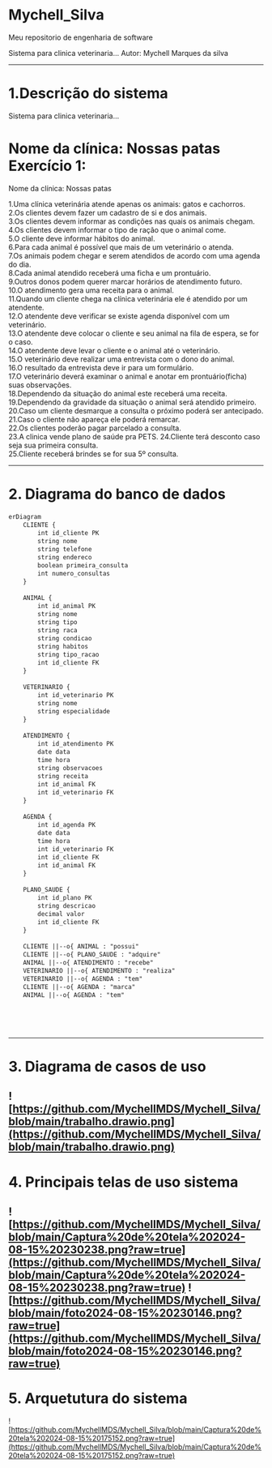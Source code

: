 # Mychell_Silva
Meu repositorio de engenharia de software

Sistema para clinica veterinaria...
Autor: Mychell Marques da silva

---
# 1.Descrição do sistema

Sistema para clinica veterinaria...

Nome da clínica: Nossas patas
Exercício 1:
=======
Nome da clínica:
Nossas patas

1.Uma clínica veterinária atende apenas os animais: gatos e cachorros.                        
2.Os clientes devem fazer um cadastro de si e dos animais.                                    
3.Os clientes devem informar as condições nas quais os animais chegam.                        
4.Os clientes devem informar o tipo de ração que o animal come.                               
5.O cliente deve informar hábitos do animal.                                                  
6.Para cada animal é possível que mais de um veterinário o atenda.                            
7.Os animais podem chegar e serem atendidos de acordo com uma agenda do dia.                  
8.Cada animal atendido receberá uma ficha e um prontuário.                                    
9.Outros donos podem querer marcar horários de atendimento futuro.                            
10.O atendimento gera uma receita para o animal.                                              
11.Quando um cliente chega na clínica veterinária ele é atendido por um atendente.            
12.O atendente deve verificar se existe agenda disponível com um veterinário.                 
13.O atendente deve colocar o cliente e seu animal na fila de espera, se for o caso.    
14.O atendente deve levar o cliente e o animal até o veterinário.   
15.O veterinário deve realizar uma entrevista com o dono do animal.     
16.O resultado da entrevista deve ir para um formulário.    
17.O veterinário deverá examinar o animal e anotar em prontuário(ficha) suas observações.   
18.Dependendo da situação do animal este receberá uma receita.  
19.Dependendo da gravidade da situação o animal será atendido primeiro.                       
20.Caso um cliente desmarque a consulta o próximo poderá ser antecipado.        
21.Caso o cliente não apareça ele poderá remarcar.  
22.Os clientes poderão pagar parcelado a consulta.  
23.A clinica vende plano de saúde pra PETS. 
24.Cliente terá desconto caso seja sua primeira consulta.   
25.Cliente receberá brindes se for sua 5º consulta. 



---
# 2. Diagrama do banco de dados
```mermaid
erDiagram
    CLIENTE {
        int id_cliente PK
        string nome
        string telefone
        string endereco
        boolean primeira_consulta
        int numero_consultas
    }

    ANIMAL {
        int id_animal PK
        string nome
        string tipo
        string raca
        string condicao
        string habitos
        string tipo_racao
        int id_cliente FK
    }

    VETERINARIO {
        int id_veterinario PK
        string nome
        string especialidade
    }

    ATENDIMENTO {
        int id_atendimento PK
        date data
        time hora
        string observacoes
        string receita
        int id_animal FK
        int id_veterinario FK
    }

    AGENDA {
        int id_agenda PK
        date data
        time hora
        int id_veterinario FK
        int id_cliente FK
        int id_animal FK
    }

    PLANO_SAUDE {
        int id_plano PK
        string descricao
        decimal valor
        int id_cliente FK
    }

    CLIENTE ||--o{ ANIMAL : "possui"
    CLIENTE ||--o{ PLANO_SAUDE : "adquire"
    ANIMAL ||--o{ ATENDIMENTO : "recebe"
    VETERINARIO ||--o{ ATENDIMENTO : "realiza"
    VETERINARIO ||--o{ AGENDA : "tem"
    CLIENTE ||--o{ AGENDA : "marca"
    ANIMAL ||--o{ AGENDA : "tem"



```
![]()

---
# 3. Diagrama de casos de uso 

![https://github.com/MychellMDS/Mychell_Silva/blob/main/trabalho.drawio.png](https://github.com/MychellMDS/Mychell_Silva/blob/main/trabalho.drawio.png)
---
# 4. Principais telas de uso sistema

![https://github.com/MychellMDS/Mychell_Silva/blob/main/Captura%20de%20tela%202024-08-15%20230238.png?raw=true](https://github.com/MychellMDS/Mychell_Silva/blob/main/Captura%20de%20tela%202024-08-15%20230238.png?raw=true)
![https://github.com/MychellMDS/Mychell_Silva/blob/main/foto2024-08-15%20230146.png?raw=true](https://github.com/MychellMDS/Mychell_Silva/blob/main/foto2024-08-15%20230146.png?raw=true)
---
# 5. Arquetutura do sistema

![https://github.com/MychellMDS/Mychell_Silva/blob/main/Captura%20de%20tela%202024-08-15%20175152.png?raw=true](https://github.com/MychellMDS/Mychell_Silva/blob/main/Captura%20de%20tela%202024-08-15%20175152.png?raw=true)

